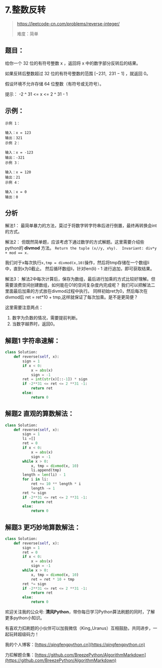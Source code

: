 # 7.整数反转
> https://leetcode-cn.com/problems/reverse-integer/
>
> 难度：简单

## 题目：

给你一个 32 位的有符号整数 x ，返回将 x 中的数字部分反转后的结果。

如果反转后整数超过 32 位的有符号整数的范围 [−231,  231 − 1] ，就返回 0。

假设环境不允许存储 64 位整数（有符号或无符号）。

提示： -2 ^ 31 <= x <= 2 ^ 31 - 1

## 示例：

```
示例 1：

输入：x = 123
输出：321
示例 2：

输入：x = -123
输出：-321
示例 3：

输入：x = 120
输出：21
示例 4：

输入：x = 0
输出：0

```

## 分析
解法1：
最简单暴力的方法，莫过于将数字转字符串后进行倒置，最终再转换会int的方式。

解法2：
但既然简单题，应该考虑下通过数学的方式解题。这里需要介绍些python的 **divmod** 方法。
`Return the tuple (x//y, x%y).  Invariant: div*y + mod == x.`

我们对于x每次执行`x,tmp = divmod(x,10)`操作，然后将tmp存储在一个数组li中，直到x为0截止。
然后循环数组li，针对len(li) - 1 进行追加，即可获取结果。

解法3：
解法2中每次计算后，保存为数组，最后进行加乘的方式比较好理解。但需要浪费空间创建数组，如何能在O1的空间复杂度内完成呢？
我们可以把解法二里面最后加乘的方式放在divmod过程中执行。
同样初始ret为0，然后每次在divmod后 ret = ret*10 + tmp,这样就保证了每次加乘。是不是更简便？

这里需要注意两点：
1. 数字为负数的情况，需要提前判断。
2. 当数字越界时，返回0。


## 解题1 字符串速解：

```python
class Solution:
    def reverse(self, x):
        sign = 1
        if x < 0:
            x = abs(x)
            sign = -1
        ret = int(str(x)[::-1]) * sign
        if -2**31 <= ret <= 2 **31 -1:
            return ret
        else:
            return 0
```

## 解题2 直观的算数解法：

```python
class Solution:
    def reverse(self, x):   
        sign = 1
        li =[]
        ret = 0
        if x < 0:
            x = abs(x)
            sign = -1
        while x > 0:
            x, tmp = divmod(x, 10)
            li.append(tmp)
        length = len(li) - 1
        for i in li:
            ret += 10 ** length * i
            length -= 1
        ret *= sign
        if -2**31 <= ret <= 2 **31 -1:
            return ret
        else:
            return 0
```

## 解题3 更巧妙地算数解法：

```python
class Solution:
    def reverse(self, x):   
        sign = 1
        ret = 0
        if x < 0:
            x = abs(x)
            sign = -1
        while x > 0:
            x, tmp = divmod(x, 10)
            ret = ret * 10 + tmp
        ret *= sign
        if -2**31 <= ret <= 2 **31 -1:
            return ret
        else:
            return 0
```

欢迎关注我的公众号: **清风Python**，带你每日学习Python算法刷题的同时，了解更多python小知识。

有喜欢力扣刷题的小伙伴可以加我微信（King_Uranus）互相鼓励，共同进步，一起玩转超级码力！

我的个人博客：[https://qingfengpython.cn](https://qingfengpython.cn)

力扣解题合集：[https://github.com/BreezePython/AlgorithmMarkdown](https://github.com/BreezePython/AlgorithmMarkdown)
